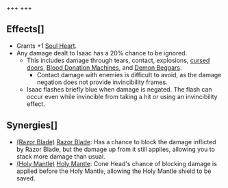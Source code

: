 +++
+++

Effects[]
---------


* Grants +1 [Soul Heart](/wiki/Health#Soul_Hearts "Health").
* Any damage dealt to Isaac has a 20% chance to be ignored.
	+ This includes damage through tears, contact, explosions, [cursed doors](/wiki/Curse_Room "Curse Room"), [Blood Donation Machines](/wiki/Blood_Donation_Machine "Blood Donation Machine"), and [Demon Beggars](/wiki/Beggar#Demon_Beggar "Beggar").
		- Contact damage with enemies is difficult to avoid, as the damage negation does not provide invincibility frames.
	+ Isaac flashes briefly blue when damage is negated. The flash can occur even while invincible from taking a hit or using an invincibility effect.


Synergies[]
-----------


* [(Razor Blade)](/wiki/Razor_Blade "Razor Blade") [Razor Blade](/wiki/Razor_Blade "Razor Blade"): Has a chance to block the damage inflicted by Razor Blade, but the damage up from it still applies, allowing you to stack more damage than usual.
* [(Holy Mantle)](/wiki/Holy_Mantle "Holy Mantle") [Holy Mantle](/wiki/Holy_Mantle "Holy Mantle"): Cone Head's chance of blocking damage is applied before the Holy Mantle, allowing the Holy Mantle shield to be saved.


